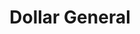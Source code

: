 ---
title: "Dollar General"
url: /lehighton/dollar-general-west-lizard-creek-road/
shop: variety store
---